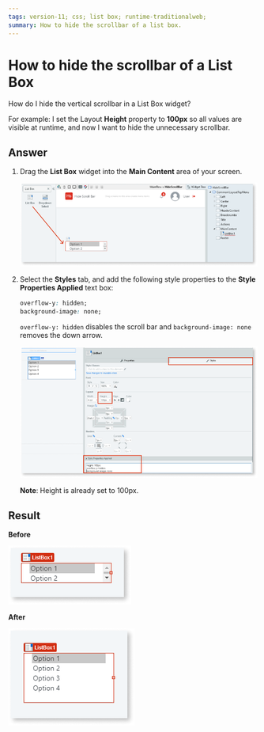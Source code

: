 ```yaml
---
tags: version-11; css; list box; runtime-traditionalweb;
summary: How to hide the scrollbar of a list box.
---
```


# How to hide the scrollbar of a List Box

How do I hide the vertical scrollbar in a List Box widget? 

For example: I set the Layout **Height** property to **100px** so all values are visible at runtime, and now I want to hide the unnecessary scrollbar.

## Answer

1. Drag the **List Box** widget into the **Main Content** area of your screen.

    ![Drag widget onto screen](images/hide-scrollbar-listbox-2-ss.png)

2. Select the **Styles** tab, and add the following style properties to the **Style Properties Applied** text box:
    
    ```CSS
    overflow-y: hidden;
    background-image: none;
    ```

    `overflow-y: hidden` disables the scroll bar and  `background-image: none` removes the down arrow. 

    ![Style Properties Applied](images/hide-scrollbar-listbox-1-ss.png)

    **Note**: Height is already set to 100px.

## Result

**Before**

![List Box with scroll bar ](images/hide-scrollbar-listbox-3-ss.png)

**After**

![List Box without scroll bar ](images/hide-scrollbar-listbox-4-ss.png)